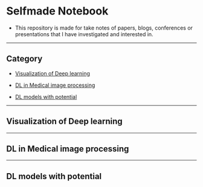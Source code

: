 # Selfmade Notebook

* This repository is made for take notes of papers, blogs, conferences or presentations that I have investigated and interested in.
---------------------------------------------------------------------------------------------------------------------------------
## Category

* [Visualization of Deep learning](#jump1)

* [DL in Medical image processing](#jump2)

* [DL models with potential](#jump3)

--------------------------------------------------------------------

## <span id="jump1"> Visualization of Deep learning </span>

--------------------------------------------------------------------

## <span id="jump2"> DL in Medical image processing </span>

--------------------------------------------------------------------

## <span id="jump3"> DL models with potential </span>
